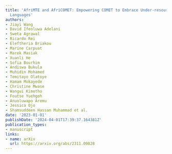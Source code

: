 ```yaml
---
title: 'AfriMTE and AfriCOMET: Empowering COMET to Embrace Under-resourced African
  Languages'
authors:
- Jiayi Wang
- David Ifeoluwa Adelani
- Sweta Agrawal
- Ricardo Rei
- Eleftheria Briakou
- Marine Carpuat
- Marek Masiak
- Xuanli He
- Sofia Bourhim
- Andiswa Bukula
- Muhidin Mohamed
- Temitayo Olatoye
- Hamam Mokayede
- Christine Mwase
- Wangui Kimotho
- Foutse Yuehgoh
- Anuoluwapo Aremu
- Jessica Ojo
- Shamsuddeen Hassan Muhammad et al.
date: '2023-01-01'
publishDate: '2024-04-01T17:39:37.164381Z'
publication_types:
- manuscript
links:
- name: arXiv
  url: https://arxiv.org/abs/2311.09828
---
```

